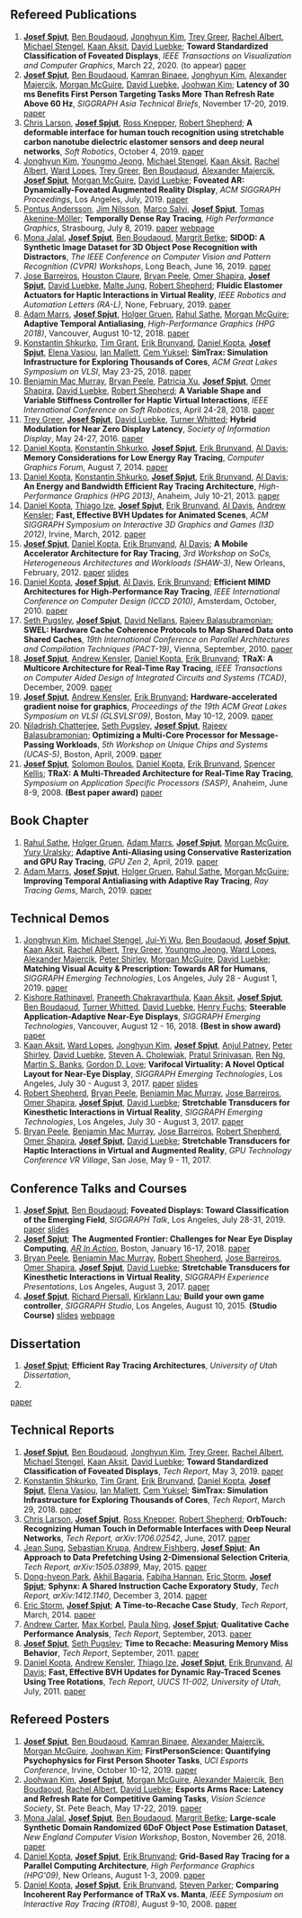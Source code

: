 ## Refereed Publications
1.  **[Josef Spjut][jspjut]**, [Ben Boudaoud][bboudaoud], [Jonghyun Kim][jonghyunkim], [Trey Greer][tgreer], [Rachel Albert][ralbert], [Michael Stengel][mstengel], [Kaan Aksit][kaksit], [David Luebke][dluebke];
**Toward Standardized Classification of Foveated Displays**,
*IEEE Transactions on Visualization and Computer Graphics*,
March 22, 2020. (to appear)
[paper](https://ieeexplore.ieee.org/document/8999630)
1.  **[Josef Spjut][jspjut]**, [Ben Boudaoud][bboudaoud], [Kamran Binaee][kbinaee], [Jonghyun Kim][jonghyunkim], [Alexander Majercik][zmajercik], [Morgan McGuire][mmcguire], [David Luebke][dluebke], [Joohwan Kim][joohwankim];
**Latency of 30 ms Benefits First Person Targeting Tasks More Than Refresh Rate Above 60 Hz**,
*SIGGRAPH Asia Technical Briefs*,
November 17-20, 2019.
[paper](https://research.nvidia.com/publication/2019-11_Latency-of-30)
1.  [Chris Larson][clarson], **[Josef Spjut][jspjut]**, [Ross Knepper][rknepper], [Robert Shepherd][rshepherd];
**A deformable interface for human touch recognition using stretchable carbon nanotube dielectric elastomer sensors and deep neural networks**,
*Soft Robotics*,
October 4, 2019.
[paper](https://www.liebertpub.com/doi/pdf/10.1089/soro.2018.0086)
1.  [Jonghyun Kim][jonghyunkim], [Youngmo Jeong][youngmojeong], [Michael Stengel][mstengel], [Kaan Aksit][kaksit], [Rachel Albert][ralbert], [Ward Lopes][wlopes], [Trey Greer][tgreer], [Ben Boudaoud][bboudaoud], [Alexander Majercik][zmajercik], **[Josef Spjut][jspjut]**, [Morgan McGuire][mmcguire], [David Luebke][dluebke];
**Foveated AR: Dynamically-Foveated Augmented Reality Display**,
*ACM SIGGRAPH Proceedings*,
Los Angeles, July, 2019.
[paper](https://research.nvidia.com/sites/default/files/pubs/2019-07_Foveated-AR%3A-Dynamically-Foveated//Foveated_AR___v2%20%2815%29.pdf)
1.  [Pontus Andersson][pandersson], [Jim Nilsson][jnilsson], [Marco Salvi][msalvi], **[Josef Spjut][jspjut]**, [Tomas Akenine-Möller][takeninemoller];
**Temporally Dense Ray Tracing**,
*High Performance Graphics*,
Strasbourg, July 8, 2019.
[paper](https://research.nvidia.com/sites/default/files/pubs/2019-07_Temporally-Dense-Ray/temporally-dense-ray-tracing.pdf)
[webpage](https://240hz.org/)
1.  [Mona Jalal][mjalal], **[Josef Spjut][jspjut]**, [Ben Boudaoud][bboudaoud], [Margrit Betke][mbetke];
**SIDOD: A Synthetic Image Dataset for 3D Object Pose Recognition with Distractors**,
*The IEEE Conference on Computer Vision and Pattern Recognition (CVPR) Workshops*,
Long Beach, June 16, 2019.
[paper](http://openaccess.thecvf.com/content_CVPRW_2019/papers/WiCV/Jalal_SIDOD_A_Synthetic_Image_Dataset_for_3D_Object_Pose_Recognition_CVPRW_2019_paper.pdf)
1.  [Jose Barreiros][jbarreiros], [Houston Claure][hclaure], [Bryan Peele][bpeele], [Omer Shapira][oshapira], **[Josef Spjut][jspjut]**, [David Luebke][dluebke], [Malte Jung][mjung], [Robert Shepherd][rshepherd];
**Fluidic Elastomer Actuators for Haptic Interactions in Virtual Reality**,
*IEEE Robotics and Automation Letters (RA-L)*,
None, February, 2019.
[paper](https://ieeexplore.ieee.org/abstract/document/8581471)
1.  [Adam Marrs][amarrs], **[Josef Spjut][jspjut]**, [Holger Gruen][hgruen], [Rahul Sathe][rsathe], [Morgan McGuire][mmcguire];
**Adaptive Temporal Antialiasing**,
*High-Performance Graphics (HPG 2018)*,
Vancouver, August 10-12, 2018.
[paper](http://research.nvidia.com/sites/default/files/pubs/2018-08_Adaptive-Temporal-Antialiasing/adaptive-temporal-antialiasing-preprint.pdf)
1.  [Konstantin Shkurko][kshkurko], [Tim Grant][tgrant], [Erik Brunvand][elb], [Daniel Kopta][dkopta], **[Josef Spjut][jspjut]**, [Elena Vasiou][evasiou], [Ian Mallett][imallett], [Cem Yuksel][cyuksel];
**SimTrax: Simulation Infrastructure for Exploring Thousands of Cores**,
*ACM Great Lakes Symposium on VLSI*,
May 23-25, 2018.
[paper](http://josef.spjut.me/pubs/shkurko18.pdf)
1.  [Benjamin Mac Murray][bmacmurray], [Bryan Peele][bpeele], [Patricia Xu][patriciaxu], **[Josef Spjut][jspjut]**, [Omer Shapira][oshapira], [David Luebke][dluebke], [Robert Shepherd][rshepherd];
**A Variable Shape and Variable Stiffness Controller for Haptic Virtual Interactions**,
*IEEE International Conference on Soft Robotics*,
April 24-28, 2018.
[paper](http://research.nvidia.com/sites/default/files/pubs/2018-04_A-Variable-Shape/Mac%20Murray%20Final%2020180228.pdf)
1.  [Trey Greer][tgreer], **[Josef Spjut][jspjut]**, [David Luebke][dluebke], [Turner Whitted][jtw];
**Hybrid Modulation for Near Zero Display Latency**,
*Society of Information Display*,
May 24-27, 2016.
[paper](http://josef.spjut.me/pubs/greer16.pdf)
1.  [Daniel Kopta][dkopta], [Konstantin Shkurko][kshkurko], **[Josef Spjut][jspjut]**, [Erik Brunvand][elb], [Al Davis][ald];
**Memory Considerations for Low Energy Ray Tracing**,
*Computer Graphics Forum*,
August 7, 2014.
[paper](http://onlinelibrary.wiley.com/doi/10.1111/cgf.12458/abstract?systemMessage=Wiley+Online+Library+will+be+disrupted+9th+Aug+from+10-2+BST+for+essential+maintenance.+Pay+Per+View+will+be+unavailable+from+10-6+BST.)
1.  [Daniel Kopta][dkopta], [Konstantin Shkurko][kshkurko], **[Josef Spjut][jspjut]**, [Erik Brunvand][elb], [Al Davis][ald];
**An Energy and Bandwidth Efficient Ray Tracing Architecture**,
*High-Performance Graphics (HPG 2013)*,
Anaheim, July 10-21, 2013.
[paper](http://www.cs.utah.edu/~dkopta/papers/hwrt_hpg13.pdf)
1.  [Daniel Kopta][dkopta], [Thiago Ize][tize], **[Josef Spjut][jspjut]**, [Erik Brunvand][elb], [Al Davis][ald], [Andrew Kensler][aek];
**Fast, Effective BVH Updates for Animated Scenes**,
*ACM SIGGRAPH Symposium on Interactive 3D Graphics and Games (I3D 2012)*,
Irvine, March, 2012.
[paper](http://www.cs.utah.edu/~thiago/papers/rotations.pdf)
1.  **[Josef Spjut][jspjut]**, [Daniel Kopta][dkopta], [Erik Brunvand][elb], [Al Davis][ald];
**A Mobile Accelerator Architecture for Ray Tracing**,
*3rd Workshop on SoCs, Heterogeneous Architectures and Workloads (SHAW-3)*,
New Orleans, February, 2012.
[paper](http://www.cs.utah.edu/~sjosef/papers/spjut-shaw12-final.pdf)
[slides](http://www.cs.utah.edu/~sjosef/slides/spjut-shaw12-slides.pdf)
1.  [Daniel Kopta][dkopta], **[Josef Spjut][jspjut]**, [Al Davis][ald], [Erik Brunvand][elb];
**Efficient MIMD Architectures for High-Performance Ray Tracing**,
*IEEE International Conference on Computer Design (ICCD 2010)*,
Amsterdam, October, 2010.
[paper](http://www.cs.utah.edu/~dkopta/papers/hwrt_iccd10.pdf)
1.  [Seth Pugsley][spugsley], **[Josef Spjut][jspjut]**, [David Nellans][dnellans], [Rajeev Balasubramonian][rajeev];
**SWEL: Hardware Cache Coherence Protocols to Map Shared Data onto Shared Caches**,
*19th International Conference on Parallel Architectures and Compilation Techniques (PACT-19)*,
Vienna, September, 2010.
[paper](https://pdfs.semanticscholar.org/ce47/02c907835c14022c9e3052a25c46d459c295.pdf)
1.  **[Josef Spjut][jspjut]**, [Andrew Kensler][aek], [Daniel Kopta][dkopta], [Erik Brunvand][elb];
**TRaX: A Multicore Architecture for Real-Time Ray Tracing**,
*IEEE Transactions on Computer Aided Design of Integrated Circuits and Systems (TCAD)*,
December, 2009.
[paper](http://www.cs.utah.edu/~dkopta/papers/hwrt_tcad09.pdf)
1.  **[Josef Spjut][jspjut]**, [Andrew Kensler][aek], [Erik Brunvand][elb];
**Hardware-accelerated gradient noise for graphics**,
*Proceedings of the 19th ACM Great Lakes Symposium on VLSI (GLSVLSI'09)*,
Boston, May 10-12, 2009.
[paper](http://www.eng.utah.edu/~cs6958/papers/noise.pdf)
1.  [Niladrish Chatterjee][nil], [Seth Pugsley][spugsley], **[Josef Spjut][jspjut]**, [Rajeev Balasubramonian][rajeev];
**Optimizing a Multi-Core Processor for Message-Passing Workloads**,
*5th Workshop on Unique Chips and Systems (UCAS-5)*,
Boston, April, 2009.
[paper](http://ai2-s2-pdfs.s3.amazonaws.com/f87a/bd4bf77bae5286fbde62de6b331d45c30d0c.pdf)
1.  **[Josef Spjut][jspjut]**, [Solomon Boulos][sboulos], [Daniel Kopta][dkopta], [Erik Brunvand][elb], [Spencer Kellis][skellis];
**TRaX: A Multi-Threaded Architecture for Real-Time Ray Tracing**,
*Symposium on Application Specific Processors (SASP)*,
Anaheim, June 8-9, 2008. **(Best paper award)**
[paper](http://www.cs.utah.edu/~dkopta/papers/hwrt_sasp08.pdf)


## Book Chapter
1.  [Rahul Sathe][rsathe], [Holger Gruen][hgruen], [Adam Marrs][amarrs], **[Josef Spjut][jspjut]**, [Morgan McGuire][mmcguire], [Yury Uralsky][yyuralsky];
**Adaptive Anti-Aliasing using Conservative Rasterization and GPU Ray Tracing**,
*GPU Zen 2*,
April, 2019.
[paper](https://www.amazon.com/dp/179758314X)
1.  [Adam Marrs][amarrs], **[Josef Spjut][jspjut]**, [Holger Gruen][hgruen], [Rahul Sathe][rsathe], [Morgan McGuire][mmcguire];
**Improving Temporal Antialiasing with Adaptive Ray Tracing**,
*Ray Tracing Gems*,
March, 2019.
[paper](https://link.springer.com/content/pdf/10.1007%2F978-1-4842-4427-2_22.pdf)


## Technical Demos
1.  [Jonghyun Kim][jonghyunkim], [Michael Stengel][mstengel], [Jui-Yi Wu][juiyiwu], [Ben Boudaoud][bboudaoud], **[Josef Spjut][jspjut]**, [Kaan Aksit][kaksit], [Rachel Albert][ralbert], [Trey Greer][tgreer], [Youngmo Jeong][youngmojeong], [Ward Lopes][wlopes], [Alexander Majercik][zmajercik], [Peter Shirley][pshirley], [Morgan McGuire][mmcguire], [David Luebke][dluebke];
**Matching Visual Acuity & Prescription: Towards AR for Humans**,
*SIGGRAPH Emerging Technologies*,
Los Angeles, July 28 - August 1, 2019.
[paper](https://research.nvidia.com/sites/default/files/pubs/2019-07_Matching-Prescription-%26//2019_Etech_submission%20%2815%29.pdf)
1.  [Kishore Rathinavel][krathinavel], [Praneeth Chakravarthula][pchakravarthula], [Kaan Aksit][kaksit], **[Josef Spjut][jspjut]**, [Ben Boudaoud][bboudaoud], [Turner Whitted][jtw], [David Luebke][dluebke], [Henry Fuchs][hfuchs];
**Steerable Application-Adaptive Near-Eye Displays**,
*SIGGRAPH Emerging Technologies*,
Vancouver, August 12 - 16, 2018. **(Best in show award)**
[paper](https://kaanaksit.com/portfolio/manufacturing-application-driven-near-eye-displays/)
1.  [Kaan Aksit][kaksit], [Ward Lopes][wlopes], [Jonghyun Kim][jonghyunkim], **[Josef Spjut][jspjut]**, [Anjul Patney][apatney], [Peter Shirley][pshirley], [David Luebke][dluebke], [Steven A. Cholewiak][scholewiak], [Pratul Srinivasan][psrinivasan], [Ren Ng][renng], [Martin S. Banks][mbanks], [Gordon D. Love][glove];
**Varifocal Virtuality: A Novel Optical Layout for Near-Eye Display**,
*SIGGRAPH Emerging Technologies*,
Los Angeles, July 30 - August 3, 2017.
[paper](http://research.nvidia.com/sites/default/files/publications/final%281%29.pdf)
[slides](https://kaanaksit.files.wordpress.com/2017/08/siggraph_slides.pdf)
1.  [Robert Shepherd][rshepherd], [Bryan Peele][bpeele], [Benjamin Mac Murray][bmacmurray], [Jose Barreiros][jbarreiros], [Omer Shapira][oshapira], **[Josef Spjut][jspjut]**, [David Luebke][dluebke];
**Stretchable Transducers for Kinesthetic Interactions in Virtual Reality**,
*SIGGRAPH Emerging Technologies*,
Los Angeles, July 30 - August 3, 2017.
[paper](http://research.nvidia.com/sites/default/files/publications/peele_siggraph_etech17.pdf)
1.  [Bryan Peele][bpeele], [Benjamin Mac Murray][bmacmurray], [Jose Barreiros][jbarreiros], [Robert Shepherd][rshepherd], [Omer Shapira][oshapira], **[Josef Spjut][jspjut]**, [David Luebke][dluebke];
**Stretchable Transducers for Haptic Interactions in Virtual and Augmented Reality**,
*GPU Technology Conference VR Village*,
San Jose, May 9 - 11, 2017.


## Conference Talks and Courses
1.  **[Josef Spjut][jspjut]**, [Ben Boudaoud][bboudaoud];
**Foveated Displays: Toward Classification of the Emerging Field**,
*SIGGRAPH Talk*,
Los Angeles, July 28-31, 2019.
[paper](https://doi.org/10.1145/3306307.3328145)
[slides](https://drive.google.com/file/d/1-2-QUoRtV2AUTg3we-88sn8-D797ir8H/view?usp=sharing)
1.  **[Josef Spjut][jspjut]**;
**The Augmented Frontier: Challenges for Near Eye Display Computing**,
*[AR In Action](http://arinaction.org/)*,
Boston, January 16-17, 2018.
[paper](http://josef.spjut.me/pubs/spjutARIA2018.pdf)
1.  [Bryan Peele][bpeele], [Benjamin Mac Murray][bmacmurray], [Robert Shepherd][rshepherd], [Jose Barreiros][jbarreiros], [Omer Shapira][oshapira], **[Josef Spjut][jspjut]**, [David Luebke][dluebke];
**Stretchable Transducers for Kinesthetic Interactions in Virtual Reality**,
*SIGGRAPH Experience Presentations*,
Los Angeles, August 3, 2017.
[paper](http://research.nvidia.com/sites/default/files/publications/peele_siggraph_etech17.pdf)
1.  **[Josef Spjut][jspjut]**, [Richard Piersall][rpiersall], [Kirklann Lau][klau];
**Build your own game controller**,
*SIGGRAPH Studio*,
Los Angeles, August 10, 2015. **(Studio Course)**
[slides](http://josef.spjut.me/class/controllerCourseNotes.pdf)
[webpage](http://josef.spjut.me/class/game-controller)


## Dissertation
1.  **[Josef Spjut][jspjut]**;
**Efficient Ray Tracing Architectures**,
*University of Utah Dissertation*,
2015.
[paper](http://josef.spjut.me/pubs/thesis.pdf)


## Technical Reports
1.  **[Josef Spjut][jspjut]**, [Ben Boudaoud][bboudaoud], [Jonghyun Kim][jonghyunkim], [Trey Greer][tgreer], [Rachel Albert][ralbert], [Michael Stengel][mstengel], [Kaan Aksit][kaksit], [David Luebke][dluebke];
**Toward Standardized Classification of Foveated Displays**,
*Tech Report*,
May 3, 2019.
[paper](https://arxiv.org/pdf/1905.06229)
1.  [Konstantin Shkurko][kshkurko], [Tim Grant][tgrant], [Erik Brunvand][elb], [Daniel Kopta][dkopta], **[Josef Spjut][jspjut]**, [Elena Vasiou][evasiou], [Ian Mallett][imallett], [Cem Yuksel][cyuksel];
**SimTrax: Simulation Infrastructure for Exploring Thousands of Cores**,
*Tech Report*,
March 29, 2018.
[paper](http://josef.spjut.me/pubs/shkurko18_tr.pdf)
1.  [Chris Larson][clarson], **[Josef Spjut][jspjut]**, [Ross Knepper][rknepper], [Robert Shepherd][rshepherd];
**OrbTouch: Recognizing Human Touch in Deformable Interfaces with Deep Neural Networks**,
*Tech Report, arXiv:1706.02542*,
June, 2017.
[paper](https://arxiv.org/abs/1706.02542)
1.  [Jean Sung][jsung], [Sebastian Krupa][skrupa], [Andrew Fishberg][afishberg], **[Josef Spjut][jspjut]**;
**An Approach to Data Prefetching Using 2-Dimensional Selection Criteria**,
*Tech Report, arXiv:1505.03899*,
May, 2015.
[paper](http://arxiv.org/abs/1505.03899)
1.  [Dong-hyeon Park][dhpark], [Akhil Bagaria][abagaria], [Fabiha Hannan][fhannan], [Eric Storm][estorm], **[Josef Spjut][jspjut]**;
**Sphynx: A Shared Instruction Cache Exporatory Study**,
*Tech Report, arXiv:1412.1140*,
December 3, 2014.
[paper](http://arxiv.org/abs/1412.1140)
1.  [Eric Storm][estorm], **[Josef Spjut][jspjut]**;
**A Time-to-Recache Case Study**,
*Tech Report*,
March, 2014.
[paper](http://josef.spjut.me/pubs/stormttr14.pdf)
1.  [Andrew Carter][acarter], [Max Korbel][mkorbel], [Paula Ning][pning], **[Josef Spjut][jspjut]**;
**Qualitative Cache Performance Analysis**,
*Tech Report*,
September, 2013.
[paper](http://josef.spjut.me/pubs/carterttr13.pdf)
1.  **[Josef Spjut][jspjut]**, [Seth Pugsley][spugsley];
**Time to Recache: Measuring Memory Miss Behavior**,
*Tech Report*,
September, 2011.
[paper](http://josef.spjut.me/pubs/ttr11.pdf)
1.  [Daniel Kopta][dkopta], [Andrew Kensler][aek], [Thiago Ize][tize], **[Josef Spjut][jspjut]**, [Erik Brunvand][elb], [Al Davis][ald];
**Fast, Effective BVH Updates for Dynamic Ray-Traced Scenes Using Tree Rotations**,
*Tech Report, UUCS 11-002, University of Utah*,
July, 2011.
[paper](https://pdfs.semanticscholar.org/c352/f679482dcea78e1abe0913b8e12d1c52ae5b.pdf)


## Refereed Posters
1.  **[Josef Spjut][jspjut]**, [Ben Boudaoud][bboudaoud], [Kamran Binaee][kbinaee], [Alexander Majercik][zmajercik], [Morgan McGuire][mmcguire], [Joohwan Kim][joohwankim];
**FirstPersonScience: Quantifying Psychophysics for First Person Shooter Tasks**,
*UCI Esports Conference*,
Irvine, October 10-12, 2019.
[paper](http://josef.spjut.me/pubs/spjut19esc_paper.pdf)
1.  [Joohwan Kim][joohwankim], **[Josef Spjut][jspjut]**, [Morgan McGuire][mmcguire], [Alexander Majercik][zmajercik], [Ben Boudaoud][bboudaoud], [Rachel Albert][ralbert], [David Luebke][dluebke];
**Esports Arms Race: Latency and Refresh Rate for Competitive Gaming Tasks**,
*Vision Science Society*,
St. Pete Beach, May 17-22, 2019.
[paper](https://www.visionsciences.org/programs/VSS_2019_Abstracts.pdf)
1.  [Mona Jalal][mjalal], **[Josef Spjut][jspjut]**, [Ben Boudaoud][bboudaoud], [Margrit Betke][mbetke];
**Large-scale Synthetic Domain Randomized 6DoF Object Pose Estimation Dataset**,
*New England Computer Vision Workshop*,
Boston, November 26, 2018.
[paper](http://josef.spjut.me/pubs/jalal18_poster.pdf)
1.  [Daniel Kopta][dkopta], **[Josef Spjut][jspjut]**, [Erik Brunvand][elb];
**Grid-Based Ray Tracing for a Parallel Computing Architecture**,
*High Performance Graphics (HPG'09)*,
New Orleans, August 1-3, 2009.
[paper](http://josef.spjut.me/pubs/HPG09_poster.pdf)
1.  [Daniel Kopta][dkopta], **[Josef Spjut][jspjut]**, [Erik Brunvand][elb], [Steven Parker][sparker];
**Comparing Incoherent Ray Performance of TRaX vs. Manta**,
*IEEE Symposium on Interactive Ray Tracing (RT08)*,
August 9-10, 2008.
[paper](http://josef.spjut.me/pubs/kopta_rt08.pdf)


   [jspjut]: http://josef.spjut.me
   [dkopta]: http://www.cs.utah.edu/~dkopta/
   [elb]: http://www.cs.utah.edu/~elb/
   [kshkurko]: http://www.cs.utah.edu/~kshkurko/
   [ald]: http://www.cs.utah.edu/~ald/
   [nil]: http://www.cs.utah.edu/~nil
   [dnellans]: http://david.nellans.org
   [tize]: http://www.cs.utah.edu/~thiago
   [aek]: http://www.cs.utah.edu/~aek
   [sparker]: http://www.cs.utah.edu/~sparker
   [rajeev]: http://www.cs.utah.edu/~rajeev
   [sboulos]: http://graphics.stanford.edu/~boulos/research.htm
   [spugsley]: http://www.cs.utah.edu/~pugsley
   [skellis]: http://vis.caltech.edu/~skellis
   [acarter]: None
   [mkorbel]: None
   [pning]: None
   [dhpark]: http://web.eecs.umich.edu/~dohypark/
   [abagaria]: None
   [fhannan]: None
   [estorm]: None
   [jsung]: None
   [skrupa]: None
   [afishberg]: None
   [rpiersall]: None
   [klau]: None
   [tgreer]: https://research.nvidia.com/users/trey-greer
   [jtw]: https://research.nvidia.com/users/turner-whitted
   [dluebke]: http://luebke.us/
   [kaksit]: https://kaanaksit.com/
   [wlopes]: https://research.nvidia.com/users/ward-lopes
   [jonghyunkim]: http://j-kim.kr/
   [apatney]: http://idav.ucdavis.edu/~anjul/
   [pshirley]: https://www.cs.utah.edu/~shirley/
   [scholewiak]: http://steven.cholewiak.com/
   [psrinivasan]: https://people.eecs.berkeley.edu/~pratul/
   [renng]: https://www2.eecs.berkeley.edu/Faculty/Homepages/yirenng.html/
   [mbanks]: http://bankslab.berkeley.edu/
   [glove]: https://www.dur.ac.uk/physics/staff/profiles/?id=246
   [rshepherd]: https://orl.mae.cornell.edu/#people
   [bpeele]: http://www.gnarlydesign.io/
   [bmacmurray]: https://orl.mae.cornell.edu/#people
   [oshapira]: http://omershapira.com/#all
   [jbarreiros]: https://www.josebarreiros.com
   [clarson]: http://www.chrislarson.io
   [rknepper]: http://www.cs.cornell.edu/~rak/
   [mmcguire]: https://casual-effects.com/morgan/index.html
   [balfieri]: None
   [taila]: http://research.nvidia.com/person/timo-aila
   [tkarras]: http://research.nvidia.com/person/tero-karras
   [slaine]: http://research.nvidia.com/person/samuli-laine
   [fvahid]: http://www.cs.ucr.edu/~vahid/
   [dsheldon]: https://www.linkedin.com/in/david-sheldon-b3600339/
   [ssirowy]: https://www.linkedin.com/in/scott-sirowy/
   [rlysecky]: http://www2.engr.arizona.edu/~rlysecky/
   [mparker]: https://www.linkedin.com/in/mike-parker-0a42943/
   [patriciaxu]: https://orl.mae.cornell.edu//#people
   [tgrant]: https://www.cs.utah.edu/~tgrant/
   [evasiou]: http://www.cs.utah.edu/~elvasiou/
   [imallett]: https://geometrian.com/
   [cyuksel]: http://www.cemyuksel.com/
   [amarrs]: http://visualextract.com/
   [hgruen]: https://www.linkedin.com/in/holger-gruen-b456791/
   [rsathe]: https://www.linkedin.com/in/rasathe/
   [krathinavel]: https://sites.google.com/site/kishorerathinavel/
   [pchakravarthula]: http://www.ee.iitm.ac.in/~ee11b061/
   [bboudaoud]: https://www.linkedin.com/in/ben-boudaoud/
   [hfuchs]: http://henryfuchs.web.unc.edu/
   [yyuralsky]: https://www.linkedin.com/in/yuryuralsky/
   [mjalal]: http://monajalal.com/
   [nkalavakonda]: https://nivedithakalavakonda.com/
   [hclaure]: https://www.linkedin.com/in/houston-claure-33793771/
   [mjung]: http://mjung.infosci.cornell.edu/
   [mbetke]: http://www.cs.bu.edu/~betke/
   [joohwankim]: http://www.kimjoohwan.com/
   [youngmojeong]: http://www.youngmoj.com/
   [mstengel]: https://scholar.google.com/citations?user=9_GCtwUAAAAJ
   [ralbert]: http://www.rachelalbert.com/
   [zmajercik]: https://research.nvidia.com/person/zander-majercik
   [juiyiwu]: https://www.linkedin.com/in/daronwu/
   [pandersson]: https://www.linkedin.com/in/-pontusan-/
   [jnilsson]: https://www.linkedin.com/in/jimnilsson/
   [msalvi]: https://www.linkedin.com/in/marcosalvi/
   [takeninemoller]: http://cs.lth.se/tomas-akenine-moller/
   [kbinaee]: https://sites.google.com/g.rit.edu/kamranbinaee/home
